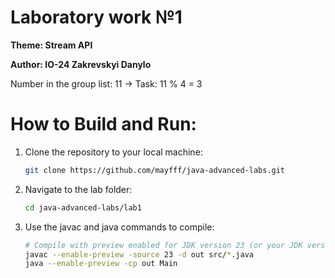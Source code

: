 # Laboratory work №1
**Theme: Stream API**

**Author: IO-24 Zakrevskyi Danylo**

Number in the group list: 11 -> Task: 11 % 4 = 3
# How to Build and Run:
1. Clone the repository to your local machine:
   ```bash
   git clone https://github.com/mayfff/java-advanced-labs.git
   ```
2. Navigate to the lab folder:
   ```bash
   cd java-advanced-labs/lab1
   ```
3. Use the javac and java commands to compile:
   ```bash
   # Compile with preview enabled for JDK version 23 (or your JDK version)
   javac --enable-preview -source 23 -d out src/*.java
   java --enable-preview -cp out Main
   ```